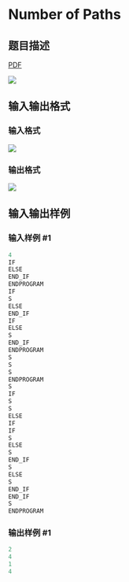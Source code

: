 # Number of Paths

## 题目描述

[problemUrl]: https://uva.onlinejudge.org/index.php?option=com_onlinejudge&Itemid=8&category=20&page=show_problem&problem=1795

[PDF](https://uva.onlinejudge.org/external/108/p10854.pdf)

![](https://cdn.luogu.com.cn/upload/vjudge_pic/UVA10854/757043a34158fb7234dd6408637421f90d3d5bff.png)

## 输入输出格式

### 输入格式

![](https://cdn.luogu.com.cn/upload/vjudge_pic/UVA10854/c4bc186b7bd18eef7623a20c35445ba27fc37198.png)

### 输出格式

![](https://cdn.luogu.com.cn/upload/vjudge_pic/UVA10854/b2de52c4f8d44aca666670550660893d2b690e4d.png)

## 输入输出样例

### 输入样例 #1

```cpp
4
IF
ELSE
END_IF
ENDPROGRAM
IF
S
ELSE
END_IF
IF
ELSE
S
END_IF
ENDPROGRAM
S
S
S
ENDPROGRAM
S
IF
S
S
ELSE
IF
IF
S
ELSE
S
END_IF
S
ELSE
S
END_IF
END_IF
S
ENDPROGRAM
```


### 输出样例 #1

```cpp
2
4
1
4
```


